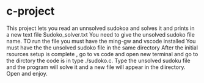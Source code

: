 # c-project
This project lets you read an unnsolved sudokoa and solves it and prints in a new text file Sudoko_solver.txt
You need to give the unsolved sudoko file name.
TO run the file you must have the ming-gw and vscode installed
You must have the the unsolved sudoko file in the same directory
After the initial rsources setup is complete , go to vs code and open new terminal and go to the dirctory the code is in type ./sudoko.c.
Type the unsolved sudoku file and the program will solve it and a new file will appear in the diirectory. Open and enjoy.
